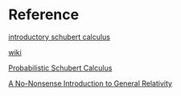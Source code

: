 # Reference

[introductory schubert calculus](http://www.macs.hw.ac.uk/~simonm/schubertcalculusreview.pdf)

[wiki](https://en.wikipedia.org/wiki/Schubert_calculus)

[Probabilistic Schubert Calculus](https://arxiv.org/abs/1612.06893)



[A No-Nonsense Introduction to General Relativity](https://preposterousuniverse.com/wp-content/uploads/2015/08/grtinypdf.pdf)
